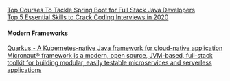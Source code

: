 [Top Courses To Tackle Spring Boot for Full Stack Java Developers](https://hackernoon.com/top-courses-to-tackle-spring-boot-for-full-stack-java-developers-fkg3tu5)  
[Top 5 Essential Skills to Crack Coding Interviews in 2020](https://javarevisited.blogspot.com/2020/04/5-essential-skills-to-crack-coding-interviews.html)  


#### Modern Frameworks
[Quarkus - A Kubernetes-native Java framework for cloud-native application](https://quarkus.io)  
[Micronaut® framework is a modern, open source, JVM-based, full-stack toolkit for building modular, easily testable microservices and serverless applications](https://micronaut.io/)  

